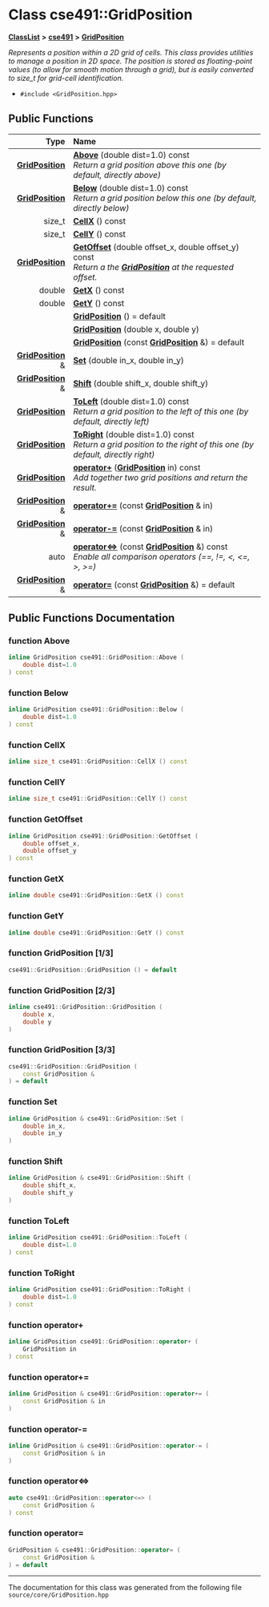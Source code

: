 

# Class cse491::GridPosition



[**ClassList**](annotated.md) **>** [**cse491**](namespacecse491.md) **>** [**GridPosition**](classcse491_1_1_grid_position.md)



_Represents a position within a 2D grid of cells. This class provides utilities to manage a position in 2D space. The position is stored as floating-point values (to allow for smooth motion through a grid), but is easily converted to size\_t for grid-cell identification._ 

* `#include <GridPosition.hpp>`





































## Public Functions

| Type | Name |
| ---: | :--- |
|  [**GridPosition**](classcse491_1_1_grid_position.md) | [**Above**](#function-above) (double dist=1.0) const<br>_Return a grid position above this one (by default, directly above)_  |
|  [**GridPosition**](classcse491_1_1_grid_position.md) | [**Below**](#function-below) (double dist=1.0) const<br>_Return a grid position below this one (by default, directly below)_  |
|  size\_t | [**CellX**](#function-cellx) () const<br> |
|  size\_t | [**CellY**](#function-celly) () const<br> |
|  [**GridPosition**](classcse491_1_1_grid_position.md) | [**GetOffset**](#function-getoffset) (double offset\_x, double offset\_y) const<br>_Return a the_ [_**GridPosition**_](classcse491_1_1_grid_position.md) _at the requested offset._ |
|  double | [**GetX**](#function-getx) () const<br> |
|  double | [**GetY**](#function-gety) () const<br> |
|   | [**GridPosition**](#function-gridposition-13) () = default<br> |
|   | [**GridPosition**](#function-gridposition-23) (double x, double y) <br> |
|   | [**GridPosition**](#function-gridposition-33) (const [**GridPosition**](classcse491_1_1_grid_position.md) &) = default<br> |
|  [**GridPosition**](classcse491_1_1_grid_position.md) & | [**Set**](#function-set) (double in\_x, double in\_y) <br> |
|  [**GridPosition**](classcse491_1_1_grid_position.md) & | [**Shift**](#function-shift) (double shift\_x, double shift\_y) <br> |
|  [**GridPosition**](classcse491_1_1_grid_position.md) | [**ToLeft**](#function-toleft) (double dist=1.0) const<br>_Return a grid position to the left of this one (by default, directly left)_  |
|  [**GridPosition**](classcse491_1_1_grid_position.md) | [**ToRight**](#function-toright) (double dist=1.0) const<br>_Return a grid position to the right of this one (by default, directly right)_  |
|  [**GridPosition**](classcse491_1_1_grid_position.md) | [**operator+**](#function-operator) ([**GridPosition**](classcse491_1_1_grid_position.md) in) const<br>_Add together two grid positions and return the result._  |
|  [**GridPosition**](classcse491_1_1_grid_position.md) & | [**operator+=**](#function-operator_1) (const [**GridPosition**](classcse491_1_1_grid_position.md) & in) <br> |
|  [**GridPosition**](classcse491_1_1_grid_position.md) & | [**operator-=**](#function-operator_2) (const [**GridPosition**](classcse491_1_1_grid_position.md) & in) <br> |
|  auto | [**operator&lt;=&gt;**](#function-operator<>) (const [**GridPosition**](classcse491_1_1_grid_position.md) &) const<br>_Enable all comparison operators (==, !=, &lt;, &lt;=, &gt;, &gt;=)_  |
|  [**GridPosition**](classcse491_1_1_grid_position.md) & | [**operator=**](#function-operator_3) (const [**GridPosition**](classcse491_1_1_grid_position.md) &) = default<br> |




























## Public Functions Documentation




### function Above 

```C++
inline GridPosition cse491::GridPosition::Above (
    double dist=1.0
) const
```






### function Below 

```C++
inline GridPosition cse491::GridPosition::Below (
    double dist=1.0
) const
```






### function CellX 

```C++
inline size_t cse491::GridPosition::CellX () const
```






### function CellY 

```C++
inline size_t cse491::GridPosition::CellY () const
```






### function GetOffset 

```C++
inline GridPosition cse491::GridPosition::GetOffset (
    double offset_x,
    double offset_y
) const
```






### function GetX 

```C++
inline double cse491::GridPosition::GetX () const
```






### function GetY 

```C++
inline double cse491::GridPosition::GetY () const
```






### function GridPosition [1/3]

```C++
cse491::GridPosition::GridPosition () = default
```






### function GridPosition [2/3]

```C++
inline cse491::GridPosition::GridPosition (
    double x,
    double y
) 
```






### function GridPosition [3/3]

```C++
cse491::GridPosition::GridPosition (
    const GridPosition &
) = default
```






### function Set 

```C++
inline GridPosition & cse491::GridPosition::Set (
    double in_x,
    double in_y
) 
```






### function Shift 

```C++
inline GridPosition & cse491::GridPosition::Shift (
    double shift_x,
    double shift_y
) 
```






### function ToLeft 

```C++
inline GridPosition cse491::GridPosition::ToLeft (
    double dist=1.0
) const
```






### function ToRight 

```C++
inline GridPosition cse491::GridPosition::ToRight (
    double dist=1.0
) const
```






### function operator+ 

```C++
inline GridPosition cse491::GridPosition::operator+ (
    GridPosition in
) const
```






### function operator+= 

```C++
inline GridPosition & cse491::GridPosition::operator+= (
    const GridPosition & in
) 
```






### function operator-= 

```C++
inline GridPosition & cse491::GridPosition::operator-= (
    const GridPosition & in
) 
```






### function operator&lt;=&gt; 

```C++
auto cse491::GridPosition::operator<=> (
    const GridPosition &
) const
```






### function operator= 

```C++
GridPosition & cse491::GridPosition::operator= (
    const GridPosition &
) = default
```




------------------------------
The documentation for this class was generated from the following file `source/core/GridPosition.hpp`


